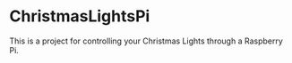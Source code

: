 # ChristmasLightsPi
This is a project for controlling your Christmas Lights through a Raspberry Pi.
